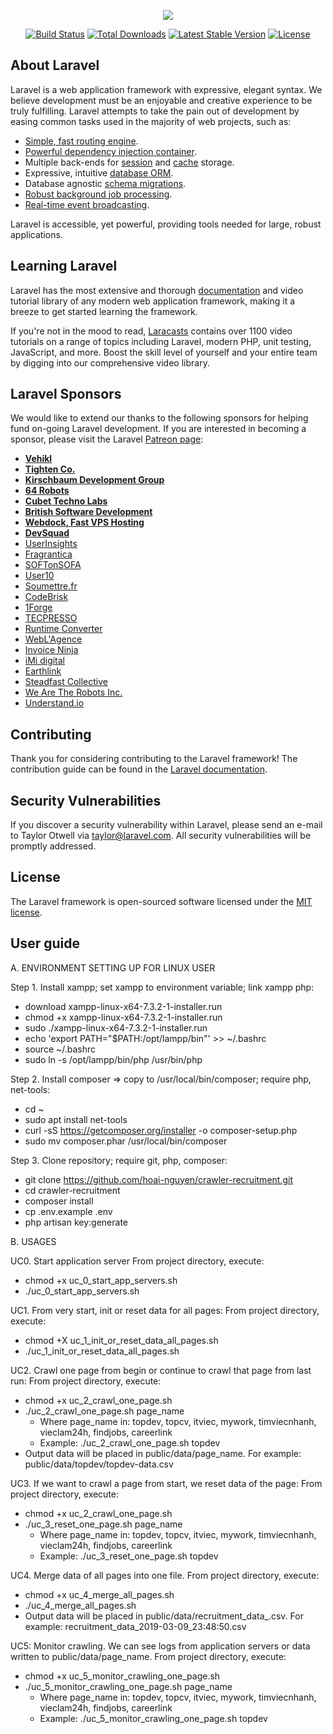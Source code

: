 <p align="center"><img src="https://laravel.com/assets/img/components/logo-laravel.svg"></p>

<p align="center">
<a href="https://travis-ci.org/laravel/framework"><img src="https://travis-ci.org/laravel/framework.svg" alt="Build Status"></a>
<a href="https://packagist.org/packages/laravel/framework"><img src="https://poser.pugx.org/laravel/framework/d/total.svg" alt="Total Downloads"></a>
<a href="https://packagist.org/packages/laravel/framework"><img src="https://poser.pugx.org/laravel/framework/v/stable.svg" alt="Latest Stable Version"></a>
<a href="https://packagist.org/packages/laravel/framework"><img src="https://poser.pugx.org/laravel/framework/license.svg" alt="License"></a>
</p>

## About Laravel

Laravel is a web application framework with expressive, elegant syntax. We believe development must be an enjoyable and creative experience to be truly fulfilling. Laravel attempts to take the pain out of development by easing common tasks used in the majority of web projects, such as:

- [Simple, fast routing engine](https://laravel.com/docs/routing).
- [Powerful dependency injection container](https://laravel.com/docs/container).
- Multiple back-ends for [session](https://laravel.com/docs/session) and [cache](https://laravel.com/docs/cache) storage.
- Expressive, intuitive [database ORM](https://laravel.com/docs/eloquent).
- Database agnostic [schema migrations](https://laravel.com/docs/migrations).
- [Robust background job processing](https://laravel.com/docs/queues).
- [Real-time event broadcasting](https://laravel.com/docs/broadcasting).

Laravel is accessible, yet powerful, providing tools needed for large, robust applications.

## Learning Laravel

Laravel has the most extensive and thorough [documentation](https://laravel.com/docs) and video tutorial library of any modern web application framework, making it a breeze to get started learning the framework.

If you're not in the mood to read, [Laracasts](https://laracasts.com) contains over 1100 video tutorials on a range of topics including Laravel, modern PHP, unit testing, JavaScript, and more. Boost the skill level of yourself and your entire team by digging into our comprehensive video library.

## Laravel Sponsors

We would like to extend our thanks to the following sponsors for helping fund on-going Laravel development. If you are interested in becoming a sponsor, please visit the Laravel [Patreon page](https://patreon.com/taylorotwell):

- **[Vehikl](https://vehikl.com/)**
- **[Tighten Co.](https://tighten.co)**
- **[Kirschbaum Development Group](https://kirschbaumdevelopment.com)**
- **[64 Robots](https://64robots.com)**
- **[Cubet Techno Labs](https://cubettech.com)**
- **[British Software Development](https://www.britishsoftware.co)**
- **[Webdock, Fast VPS Hosting](https://www.webdock.io/en)**
- **[DevSquad](https://devsquad.com)**
- [UserInsights](https://userinsights.com)
- [Fragrantica](https://www.fragrantica.com)
- [SOFTonSOFA](https://softonsofa.com/)
- [User10](https://user10.com)
- [Soumettre.fr](https://soumettre.fr/)
- [CodeBrisk](https://codebrisk.com)
- [1Forge](https://1forge.com)
- [TECPRESSO](https://tecpresso.co.jp/)
- [Runtime Converter](http://runtimeconverter.com/)
- [WebL'Agence](https://weblagence.com/)
- [Invoice Ninja](https://www.invoiceninja.com)
- [iMi digital](https://www.imi-digital.de/)
- [Earthlink](https://www.earthlink.ro/)
- [Steadfast Collective](https://steadfastcollective.com/)
- [We Are The Robots Inc.](https://watr.mx/)
- [Understand.io](https://www.understand.io/)

## Contributing

Thank you for considering contributing to the Laravel framework! The contribution guide can be found in the [Laravel documentation](https://laravel.com/docs/contributions).

## Security Vulnerabilities

If you discover a security vulnerability within Laravel, please send an e-mail to Taylor Otwell via [taylor@laravel.com](mailto:taylor@laravel.com). All security vulnerabilities will be promptly addressed.

## License

The Laravel framework is open-sourced software licensed under the [MIT license](https://opensource.org/licenses/MIT).


## User guide

A. ENVIRONMENT SETTING UP FOR LINUX USER

Step 1. Install xampp; set xampp to environment variable; link xampp php: <br>
- download xampp-linux-x64-7.3.2-1-installer.run
- chmod +x xampp-linux-x64-7.3.2-1-installer.run
- sudo ./xampp-linux-x64-7.3.2-1-installer.run
- echo 'export PATH="$PATH:/opt/lampp/bin"' >> ~/.bashrc
- source ~/.bashrc
- sudo ln -s /opt/lampp/bin/php /usr/bin/php


Step 2. Install composer => copy to /usr/local/bin/composer; require php, net-tools: <br>
- cd ~
- sudo apt install net-tools
- curl -sS https://getcomposer.org/installer -o composer-setup.php
- sudo mv composer.phar /usr/local/bin/composer


Step 3. Clone repository; require git, php, composer: <br>
- git clone https://github.com/hoai-nguyen/crawler-recruitment.git
- cd crawler-recruitment
- composer install
- cp .env.example .env 
- php artisan key:generate


B. USAGES <br>

UC0. Start application server From project directory, execute: <br> 
- chmod +x uc_0_start_app_servers.sh
- ./uc_0_start_app_servers.sh

UC1. From very start, init or reset data for all pages: From project directory, execute:  <br>
- chmod +X uc_1_init_or_reset_data_all_pages.sh
- ./uc_1_init_or_reset_data_all_pages.sh
	
UC2. Crawl one page from begin or continue to crawl that page from last run: From project directory, execute: <br>
- chmod +x uc_2_crawl_one_page.sh
- ./uc_2_crawl_one_page.sh page_name
    + Where page_name in: topdev, topcv, itviec, mywork, timviecnhanh, vieclam24h, findjobs, careerlink
    + Example: ./uc_2_crawl_one_page.sh topdev
- Output data will be placed in public/data/page_name. For example: public/data/topdev/topdev-data.csv

UC3. If we want to crawl a page from start, we reset data of the page: From project directory, execute: 
- chmod +x uc_2_crawl_one_page.sh
- ./uc_3_reset_one_page.sh page_name
    + Where page_name in: topdev, topcv, itviec, mywork, timviecnhanh, vieclam24h, findjobs, careerlink
    + Example: ./uc_3_reset_one_page.sh topdev
	
UC4. Merge data of all pages into one file. From project directory, execute: 
- chmod +x uc_4_merge_all_pages.sh
- ./uc_4_merge_all_pages.sh
- Output data will be placed in public/data/recruitment_data_<datetime>.csv. For example: recruitment_data_2019-03-09_23:48:50.csv

UC5: Monitor crawling. We can see logs from application servers or data written to public/data/page_name. From project directory, execute: <br>
- chmod +x uc_5_monitor_crawling_one_page.sh
- ./uc_5_monitor_crawling_one_page.sh page_name
    + Where page_name in: topdev, topcv, itviec, mywork, timviecnhanh, vieclam24h, findjobs, careerlink
    + Example: ./uc_5_monitor_crawling_one_page.sh topdev
	

